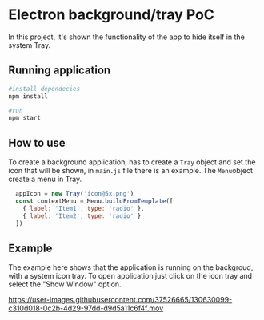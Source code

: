 # Electron background/tray PoC

In this project, it's shown the functionality of the app to hide itself in the system Tray.

## Running application

```bash
#install dependecies
npm install

#run
npm start
```
## How to use

To create a background application, has to create a ``Tray`` object and set the icon that will be shown, in ``main.js`` file there is an example. The ``Menu``object create a menu in Tray.

```js
  appIcon = new Tray('icon@5x.png')
  const contextMenu = Menu.buildFromTemplate([
    { label: 'Item1', type: 'radio' },
    { label: 'Item2', type: 'radio' }
  ])
  ```
  
## Example

The example here shows that the application is running on the backgroud, with a system icon tray. To open application just click on the icon tray and select the "Show Window" option.

https://user-images.githubusercontent.com/37526665/130630099-c310d018-0c2b-4d29-97dd-d9d5a11c6f4f.mov


